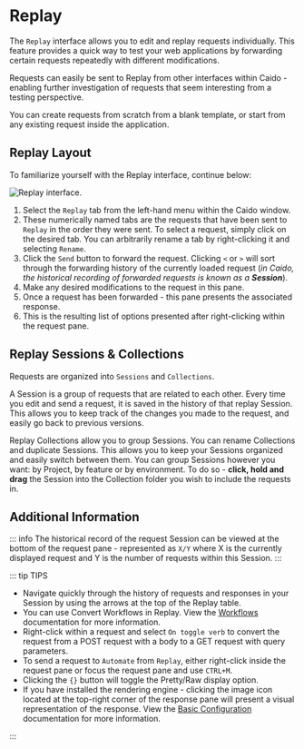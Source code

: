 # Replay

The `Replay` interface allows you to edit and replay requests individually. This feature provides a quick way to test your web applications by forwarding certain requests repeatedly with different modifications.

Requests can easily be sent to Replay from other interfaces within Caido - enabling further investigation of requests that seem interesting from a testing perspective.

You can create requests from scratch from a blank template, or start from any existing request inside the application.

## Replay Layout

To familiarize yourself with the Replay interface, continue below:

<img alt="Replay interface." src="/_images/replay_interface_guides.png" center/>

1. Select the `Replay` tab from the left-hand menu within the Caido window.
2. These numerically named tabs are the requests that have been sent to `Replay` in the order they were sent. To select a request, simply click on the desired tab. You can arbitrarily rename a tab by right-clicking it and selecting `Rename`.
3. Click the `Send` button to forward the request. Clicking `<` or `>` will sort through the forwarding history of the currently loaded request (_in Caido, the historical recording of forwarded requests is known as a **Session**_).
4. Make any desired modifications to the request in this pane.
5. Once a request has been forwarded - this pane presents the associated response.
6. This is the resulting list of options presented after right-clicking within the request pane.

## Replay Sessions & Collections

Requests are organized into `Sessions` and `Collections`.

A Session is a group of requests that are related to each other. Every time you edit and send a request, it is saved in the history of that replay Session. This allows you to keep track of the changes you made to the request, and easily go back to previous versions.

Replay Collections allow you to group Sessions. You can rename Collections and duplicate Sessions. This allows you to keep your Sessions organized and easily switch between them. You can group Sessions however you want: by Project, by feature or by environment. To do so - **click, hold and drag** the Session into the Collection folder you wish to include the requests in.

## Additional Information

::: info
The historical record of the request Session can be viewed at the bottom of the request pane - represented as `X/Y` where X is the currently displayed request and Y is the number of requests within this Session.
:::

::: tip TIPS

- Navigate quickly through the history of requests and responses in your Session by using the arrows at the top of the Replay table.
- You can use Convert Workflows in Replay. View the [Workflows](/concepts/workflows_intro.md) documentation for more information.
- Right-click within a request and select `On toggle verb` to convert the request from a POST request with a body to a GET request with query parameters.
- To send a request to `Automate` from `Replay`, either right-click inside the request pane or focus the request pane and use `CTRL+M`.
- Clicking the `{}` button will toggle the Pretty/Raw display option.
- If you have installed the rendering engine - clicking the image icon located at the top-right corner of the response pane will present a visual representation of the response. View the [Basic Configuration](/quickstart/beginner_guide/setup/config.md) documentation for more information.

:::
